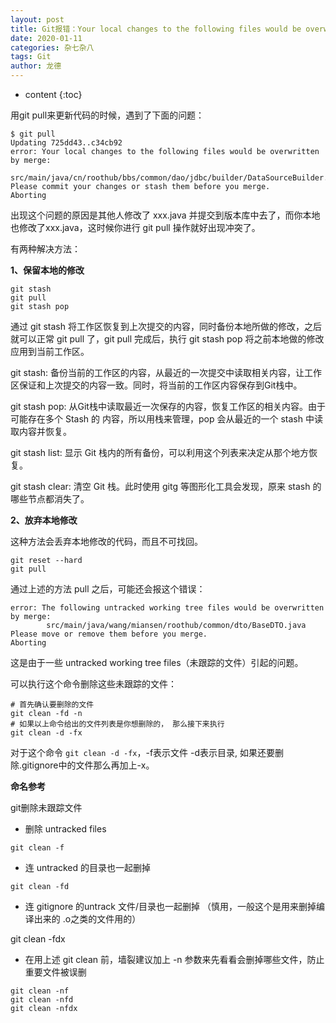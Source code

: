 ```yaml
---
layout: post
title: Git报错：Your local changes to the following files would be overwritten by merge：xx
date: 2020-01-11
categories: 杂七杂八
tags: Git
author: 龙德
---
```


* content
{:toc}

用git pull来更新代码的时候，遇到了下面的问题：

```shell
$ git pull
Updating 725dd43..c34cb92
error: Your local changes to the following files would be overwritten by merge:
        src/main/java/cn/roothub/bbs/common/dao/jdbc/builder/DataSourceBuilder.java
Please commit your changes or stash them before you merge.
Aborting
```

出现这个问题的原因是其他人修改了 xxx.java 并提交到版本库中去了，而你本地也修改了xxx.java，这时候你进行 git pull 操作就好出现冲突了。

有两种解决方法：

**1、保留本地的修改**

```shell
git stash
git pull
git stash pop
```

通过 git stash 将工作区恢复到上次提交的内容，同时备份本地所做的修改，之后就可以正常 git pull 了，git pull 完成后，执行 git stash pop 将之前本地做的修改应用到当前工作区。

git stash: 备份当前的工作区的内容，从最近的一次提交中读取相关内容，让工作区保证和上次提交的内容一致。同时，将当前的工作区内容保存到Git栈中。

git stash pop: 从Git栈中读取最近一次保存的内容，恢复工作区的相关内容。由于可能存在多个 Stash 的 内容，所以用栈来管理，pop 会从最近的一个 stash 中读取内容并恢复。

git stash list: 显示 Git 栈内的所有备份，可以利用这个列表来决定从那个地方恢复。

git stash clear: 清空 Git 栈。此时使用 gitg 等图形化工具会发现，原来 stash 的哪些节点都消失了。

**2、放弃本地修改**

这种方法会丢弃本地修改的代码，而且不可找回。

```shell
git reset --hard
git pull
```

通过上述的方法 pull 之后，可能还会报这个错误：

```shell
error: The following untracked working tree files would be overwritten by merge:
        src/main/java/wang/miansen/roothub/common/dto/BaseDTO.java
Please move or remove them before you merge.
Aborting
```

这是由于一些 untracked working tree files（未跟踪的文件）引起的问题。

可以执行这个命令删除这些未跟踪的文件：

```shell
# 首先确认要删除的文件
git clean -fd -n
# 如果以上命令给出的文件列表是你想删除的， 那么接下来执行
git clean -d -fx
```

对于这个命令 `git clean -d -fx`，-f表示文件 -d表示目录, 如果还要删除.gitignore中的文件那么再加上-x。

**命名参考**

git删除未跟踪文件
 
- 删除 untracked files

`git clean -f`
 
- 连 untracked 的目录也一起删掉

`git clean -fd`
 
- 连 gitignore 的untrack 文件/目录也一起删掉 （慎用，一般这个是用来删掉编译出来的 .o之类的文件用的）

git clean -fdx
 
- 在用上述 git clean 前，墙裂建议加上 -n 参数来先看看会删掉哪些文件，防止重要文件被误删

```
git clean -nf
git clean -nfd
git clean -nfdx
```
